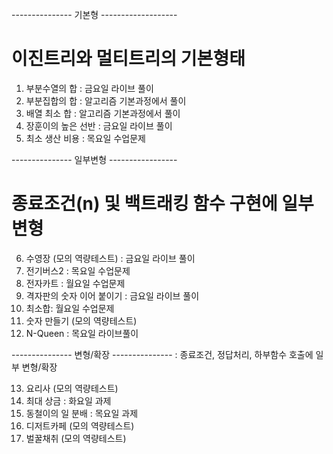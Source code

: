 --------------- 기본형 -------------------
# 이진트리와 멀티트리의 기본형태

1. 부분수열의 합 : 금요일 라이브 풀이
2. 부분집합의 합 : 알고리즘 기본과정에서 풀이
3. 배열 최소 합 : 알고리즘 기본과정에서 풀이
4. 장훈이의 높은 선반 : 금요일 라이브 풀이
5. 최소 생산 비용 : 목요일 수업문제

--------------- 일부변형 -----------------
# 종료조건(n) 및 백트래킹 함수 구현에 일부 변형

6. 수영장 (모의 역량테스트) : 금요일 라이브 풀이
7. 전기버스2 : 목요일 수업문제
8. 전자카트 : 월요일 수업문제
9. 격자판의 숫자 이어 붙이기 : 금요일 라이브 풀이
10. 최소합: 월요일 수업문제
11. 숫자 만들기 (모의 역량테스트)
12. N-Queen : 목요일 라이브풀이

--------------- 변형/확장 ---------------
: 종료조건, 정답처리, 하부함수 호출에 일부 변형/확장

13. 요리사 (모의 역량테스트)
14. 최대 상금 : 화요일 과제
15. 동철이의 일 분배 : 목요일 과제
16. 디저트카페 (모의 역량테스트)
17. 벌꿀채취  (모의 역량테스트)